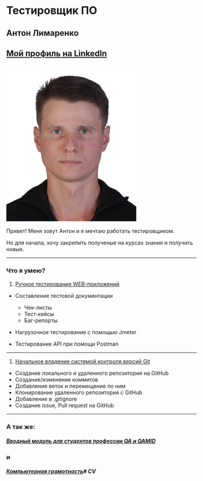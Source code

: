 # Тестировщик ПО
## Антон Лимаренко
## [Мой профиль на LinkedIn](https://www.linkedin.com/in/anton-limarenko-684507192/)



![It's_me](/%D0%9C%D0%9E%D0%95%20%D0%A4%D0%9E%D0%A2%D0%9E.jpg "Фото лица")

 Привет! Меня зовут Антон и я мечтаю работать тестировщиком. 

Но для начала, хочу закрепить полученые на курсах знания и получить новые.

---
### Что я умею?

1. [Ручное тестирование WEB-приложений](https://netology.ru/sharing/0a7b7fcfd011fdee4ccf0301106fb454?utm_source=social&utm_campaign=achievements)


* Составление тестовой документации

  + Чек-листы
  + Тест-кейсы
  + Баг-репорты

* Нагрузочное тестирование с помощью Jmeter 
* Тестирование API при помощи Postman
---
1. [Начальное владение системой контроля версий Git](https://netology.ru/sharing/0c84fdcb0640bcfd13af3efd737e013b?utm_source=social&utm_campaign=achievements)
* Создание локального и удаленного репозитория на GitHub
* Создание/изменение коммитов 
* Добавление веток и перемещение по ним
* Клонирование удаленного репозитория с GitHub
* Добавление в .gitignore
* Создание issue, Pull request на GitHub

---
### А так же:
##### [Вводный модуль для студентов профессии QA и QAMID](https://netology.ru/sharing/dea0040bcec6147b2a199b923c93e066?utm_source=social&utm_campaign=achievements)
### и

##### [Компьютерная грамотность](https://netology.ru/sharing/1c7a88e371e6ca5873abc49aa64ca917?utm_source=social&utm_campaign=achievements)# CV
